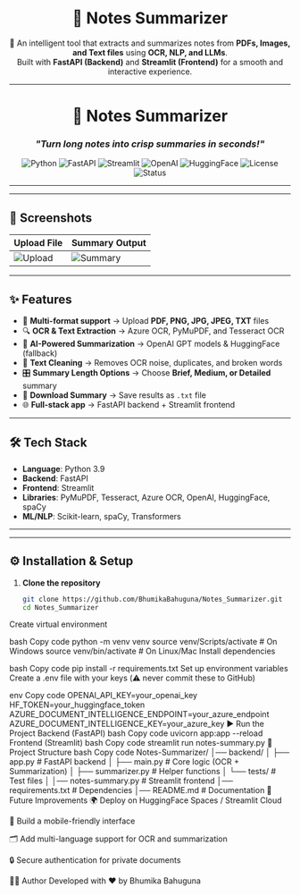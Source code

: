 <div align="center">

# 📝 **Notes Summarizer**

🚀 An intelligent tool that extracts and summarizes notes from **PDFs, Images, and Text files** using **OCR, NLP, and LLMs**.  
Built with **FastAPI (Backend)** and **Streamlit (Frontend)** for a smooth and interactive experience.  

---

# 📝 Notes Summarizer  
### *"Turn long notes into crisp summaries in seconds!"*

![Python](https://img.shields.io/badge/Python-3.9%2B-blue?logo=python)
![FastAPI](https://img.shields.io/badge/FastAPI-Backend-009688?logo=fastapi)
![Streamlit](https://img.shields.io/badge/Streamlit-Frontend-FF4B4B?logo=streamlit)
![OpenAI](https://img.shields.io/badge/OpenAI-LLM-412991?logo=openai)
![HuggingFace](https://img.shields.io/badge/HuggingFace-Models-FFCC00?logo=huggingface)
![License](https://img.shields.io/badge/License-MIT-green.svg)
![Status](https://img.shields.io/badge/Status-Active-success)

</div>

---


---

## 📸 Screenshots

| Upload File | Summary Output |
|-------------|----------------|
| ![Upload](assets/upload.png) | ![Summary](assets/summary.png) |

---
## ✨ Features

- 📂 **Multi-format support** → Upload **PDF, PNG, JPG, JPEG, TXT** files  
- 🔍 **OCR & Text Extraction** → Azure OCR, PyMuPDF, and Tesseract OCR  
- 🤖 **AI-Powered Summarization** → OpenAI GPT models & HuggingFace (fallback)  
- 🧹 **Text Cleaning** → Removes OCR noise, duplicates, and broken words  
- 🎛️ **Summary Length Options** → Choose **Brief, Medium, or Detailed** summary  
- 💾 **Download Summary** → Save results as `.txt` file  
- 🌐 **Full-stack app** → FastAPI backend + Streamlit frontend  

---

## 🛠️ Tech Stack

- **Language**: Python 3.9  
- **Backend**: FastAPI  
- **Frontend**: Streamlit  
- **Libraries**: PyMuPDF, Tesseract, Azure OCR, OpenAI, HuggingFace, spaCy  
- **ML/NLP**: Scikit-learn, spaCy, Transformers  

---


---

## ⚙️ Installation & Setup

1. **Clone the repository**  
   ```bash
   git clone https://github.com/BhumikaBahuguna/Notes_Summarizer.git
   cd Notes_Summarizer
Create virtual environment

bash
Copy code
python -m venv venv
source venv/Scripts/activate   # On Windows
source venv/bin/activate       # On Linux/Mac
Install dependencies

bash
Copy code
pip install -r requirements.txt
Set up environment variables
Create a .env file with your keys (⚠️ never commit these to GitHub)

env
Copy code
OPENAI_API_KEY=your_openai_key
HF_TOKEN=your_huggingface_token
AZURE_DOCUMENT_INTELLIGENCE_ENDPOINT=your_azure_endpoint
AZURE_DOCUMENT_INTELLIGENCE_KEY=your_azure_key
▶️ Run the Project
Backend (FastAPI)
bash
Copy code
uvicorn app:app --reload
Frontend (Streamlit)
bash
Copy code
streamlit run notes-summary.py
📌 Project Structure
bash
Copy code
Notes-Summarizer/
│── backend/
│   ├── app.py              # FastAPI backend
│   ├── main.py             # Core logic (OCR + Summarization)
│   ├── summarizer.py       # Helper functions
│   └── tests/              # Test files
│
│── notes-summary.py        # Streamlit frontend
│── requirements.txt        # Dependencies
│── README.md               # Documentation
🚧 Future Improvements
🌍 Deploy on HuggingFace Spaces / Streamlit Cloud

📱 Build a mobile-friendly interface

🗂️ Add multi-language support for OCR and summarization

🔒 Secure authentication for private documents

👩‍💻 Author
Developed with ❤️ by Bhumika Bahuguna
